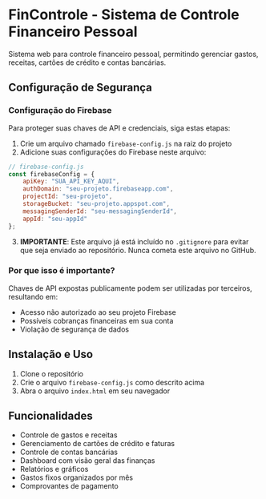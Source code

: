 # FinControle - Sistema de Controle Financeiro Pessoal

Sistema web para controle financeiro pessoal, permitindo gerenciar gastos, receitas, cartões de crédito e contas bancárias.

## Configuração de Segurança

### Configuração do Firebase

Para proteger suas chaves de API e credenciais, siga estas etapas:

1. Crie um arquivo chamado `firebase-config.js` na raiz do projeto
2. Adicione suas configurações do Firebase neste arquivo:

```javascript
// firebase-config.js
const firebaseConfig = {
    apiKey: "SUA_API_KEY_AQUI",
    authDomain: "seu-projeto.firebaseapp.com",
    projectId: "seu-projeto",
    storageBucket: "seu-projeto.appspot.com",
    messagingSenderId: "seu-messagingSenderId",
    appId: "seu-appId"
};
```

3. **IMPORTANTE**: Este arquivo já está incluído no `.gitignore` para evitar que seja enviado ao repositório. Nunca cometa este arquivo no GitHub.

### Por que isso é importante?

Chaves de API expostas publicamente podem ser utilizadas por terceiros, resultando em:
- Acesso não autorizado ao seu projeto Firebase
- Possíveis cobranças financeiras em sua conta
- Violação de segurança de dados

## Instalação e Uso

1. Clone o repositório
2. Crie o arquivo `firebase-config.js` como descrito acima
3. Abra o arquivo `index.html` em seu navegador

## Funcionalidades

- Controle de gastos e receitas
- Gerenciamento de cartões de crédito e faturas
- Controle de contas bancárias
- Dashboard com visão geral das finanças
- Relatórios e gráficos
- Gastos fixos organizados por mês
- Comprovantes de pagamento 